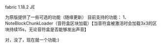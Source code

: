 fabric 1.18.2 JE

为原版提供了一些可选的功能（随缘更新）
目前支持的功能：
1、NoteBlockChunkLoader（音符盒区块加载）【当音符盒被激活时会加载3x3的区块持续15s，无论音符盒是否能够发出声音】

对，没了，现在就一个功能:)
